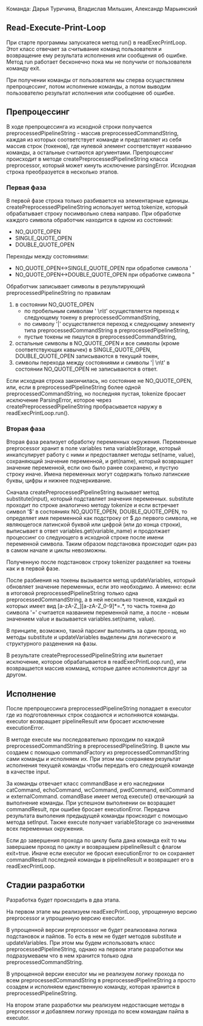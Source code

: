Команда: Дарья Туричина, Владислав Мильшин, Александр Марьинский

## Read-Execute-Print-Loop
При старте программы запускатеся метод run() в readExecPrintLoop. Этот класс отвечает за считывание команд пользователя и возвращение ему результата исполнения или сообщения об ошибке. Метод run работает бесконечно пока мы не получили от пользователя команду exit.

При получении команды от пользователя мы сперва осуществляем препроцессинг, потом исполнение команды, а потом выводим пользователю результат исполнения или сообщение об ошибке.

## Препроцессинг

В ходе препроцессинга из исходной строки получается preprocessedPipelineString - массив preprocessedCommandString, каждая из которых соответствует команде и представляет из себя массив строк (токенов), где нулевой элемент соответствует названию команды, а остальные считаются аргументами.
Препроцессинг происходит в методе createPreprocessedPipelineString класса preprocessor, который может кинуть исключение parsingError. Исходная строка преобразуется в несколько этапов.

### Первая фаза

В первой фазе строка только разбивается на элементарные единицы. createPreprocessedPipelineString использует метод tokenize, который обрабатывает строку посимвольно слева направо. При обработке каждого символа обработчик находится в одном из состояний:
<ul>
<li>NO_QUOTE_OPEN</li>
<li>SINGLE_QUOTE_OPEN</li>
<li>DOUBLE_QUOTE_OPEN</li>
</ul>
Переходы между состояниями:
<ul>
<li>NO_QUOTE_OPEN<->SINGLE_QUOTE_OPEN при обработке символа '</li>
<li>NO_QUOTE_OPEN<->DOUBLE_QUOTE_OPEN при обработке символа "</li>
</ul>

Обработчик записывает символы в результирующий preprocessedPipelineString по правилам
<ol>
<li> в состоянии NO_QUOTE_OPEN
<ul>
<li>по пробельным символам ' \n\t' осуществляется переход к следующему токену в preprocessedCommandString, </li>
<li>по символу '|' осуществляется переход к следующему элементу типа preprocessedCommandString в preprocessedPipelineString, </li>
<li>пустые токены не пишутся в preprocessedCommandString, </li>
</ul>
</li>
<li> остальные символы в NO_QUOTE_OPEN и все символы (кроме соответствующих кавычек) в SINGLE_QUOTE_OPEN, DOUBLE_QUOTE_OPEN записываются в текущий токен, </li>
<li> символы перехода между состояниями и символы '| \n\t' в состоянии NO_QUOTE_OPEN не записываются в ответ. </li>
</ol>
Если исходная строка закончилась, но состояние не NO_QUOTE_OPEN, или, если в preprocessedPipelineString более одной preprocessedCommandString, но последняя пустая, tokenize бросает исключение ParsingError, которое через createPreprocessedPipelineString пробрасывается наружу в readExecPrintLoop.run().

### Вторая фаза

Вторая фаза реализует обработку переменных окружения. Переменные preprocessor хранит в поле variables типа variableStorage, который инкапсулирует работу с ними и предоставляет методы set(name, value), сохраняющий значение переменной, и get(name), который возвращает значение переменной, если оно было ранее сохранено, и пустую строку иначе. Имена переменных могут содержать только латинские буквы, цифры и нижнее подчеркивание.

Сначала createPreprocessedPipelineString вызывает метод substitute(input), который подставляет значения переменных. substitute проходит по строке аналогично методу tokenize и если встречает символ '$' в состояниях NO_QUOTE_OPEN, DOUBLE_QUOTE_OPEN, то определяет имя переменной как подстроку от $ до первого символа, не являющегося латинской буквой или цифрой (или до конца строки), выписывает в ответ variables.get(variable_name) и продолжает процессинг со следующего в исходной строке после имени переменной символа. Таким образом подстановка происходит один раз в самом начале и циклы невозможны. 

Полученную после подстановок строку tokenizer разделяет на токены как и в первой фазе.

После разбиения на токены вызывается метод updateVariables, который обновляет значение переменных, если это необходимо. А именно: если в итоговой preprocessedPipelineString только одна preprocessedCommandString, а в ней несколько токенов, каждый из которых имеет вид [a-zA-Z_][a-zA-Z_0-9]\*=.\*, то часть токена до символа '=' считается названием переменной name, а после - новым значением value и вызывается variables.set(name, value).

В принципе, возможно, такой парсинг выполнять за один проход, но методы substitute и updateVariables выделены для логического и структурного разденения на фазы.

В результате createPreprocessedPipelineString или вылетает исключение, которое обрабатывается в readExecPrintLoop.run(), или возвращается массив комманд, которые далее исполняются друг за другом.

## Исполнение
После препроцессинга preprocessedPipelineString попадает в executor где из подготовленных строк создаются и исполняются команды. executor возвращает pipelineResult или бросает исключение executionError.

В методе execute мы последовательно проходим по каждой preprocessedCommandString в preprocessedPipelineString. В цикле мы создаем с помощью commandFactory из preprocessedCommandString сами команды и исполняем их. При этом мы сохраняем результат исполнения текущей команды чтобы передать его следующей команде в качестве input.

За команды отвечает класс commandBase и его наследники catCommand, echoCommand, wcCommand, pwdCommand, exitCommand и externalCommand. comandBase имеет метод execute() отвечающий за выполнение команды. При успешном выполнении он возращает commandResult, при ошибке бросает executionError. Передача результата выполения предыдущей команды происходит с помощью метода setInput. Также execute получает variableStorage со значениями всех переменных окружения.

Если до завершения прохода по циклу была дана команда exit то мы завершаем проход по циклу и возвращаем pipelineResult с флагом exit=true. Иначе если executor не бросил executionError то он сохраняет commandResult последней команды в pipelineResult и возвращает его в readExecPrintLoop.

## Стадии разработки
Разработка будет происходить в два этапа.

На первом этапе мы реализуем readExecPrintLoop, упрощенную версию preprocessor и упрощенную версию executor. 

В упрощенной версии preprocessor не будет реализована логика подстановок и пайпов. То есть в нем не будет методов substitute и updateVariables. При этом мы будем использовать класс preprocessedPipelineString, однако на первом этапе разработки мы подразумеваем что в нем хранится только одна preprocessedCommandString. 

В упрощенной версии executor мы не реализуем логику прохода по всем preprocessedCommandString в preprocessedPipelineString а просто созадем и исполняем единственную команду, которая хранится в preprocessedPipelineString.

На втором этапе разработки мы реализуем недостающие методы в preprocessor и добавляем логику прохода по всем командам пайпа в executor.

